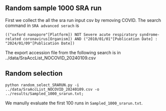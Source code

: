 ## Random sample 1000 SRA run
First we collect the all the sra run input csv by removing COVID.
The search command in `SRA advanced serach` is
```
(("oxford nanopore"[Platform]) NOT Severe acute respiratory syndrome-related coronavirus[Organism]) AND ("2010/01/01"[Publication Date] : "2024/01/09"[Publication Date])
```
The export accession file from the following search is in ../data/SraAccList_NOCOVID_20240109.csv

## Random selection
```
python random_select_SRARUN.py -i ../data/SraAccList_NOCOVID_20240109.csv -o ../results/Sampled_1000_srarun.txt;
```

We manully evaluate the first 100 runs in `Sampled_1000_srarun.txt`.

